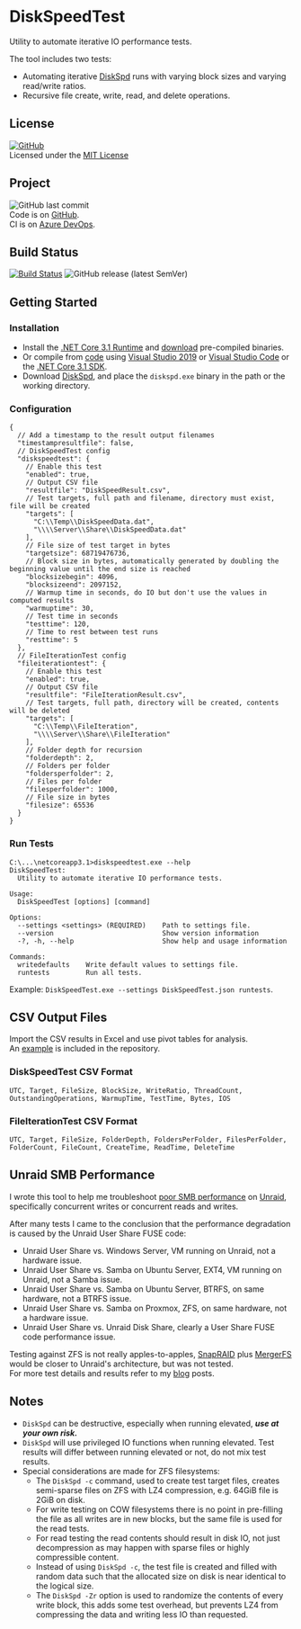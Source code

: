 # DiskSpeedTest

Utility to automate iterative IO performance tests.  

The tool includes two tests:

- Automating iterative [DiskSpd](https://github.com/microsoft/diskspd) runs with varying block sizes and varying read/write ratios.
- Recursive file create, write, read, and delete operations.

## License

[![GitHub](https://img.shields.io/github/license/ptr727/diskspeedtest)](./LICENSE)  
Licensed under the [MIT License](./LICENSE)

## Project

![GitHub last commit](https://img.shields.io/github/last-commit/ptr727/diskspeedtest?logo=github)  
Code is on [GitHub](https://github.com/ptr727/DiskSpeedtest).  
CI is on [Azure DevOps](https://dev.azure.com/pieterv/DiskSpeedTest).

## Build Status

[![Build Status](https://dev.azure.com/pieterv/DiskSpeedTest/_apis/build/status/DiskSpeedTest-Master-CI?branchName=master)](https://dev.azure.com/pieterv/DiskSpeedtest/_build/latest?definitionId=32&branchName=master)
![GitHub release (latest SemVer)](https://img.shields.io/github/v/release/ptr727/diskspeedtest?logo=github&sort=semver)

## Getting Started

### Installation

- Install the [.NET Core 3.1 Runtime](https://dotnet.microsoft.com/download) and [download](https://github.com/ptr727/DiskSpeedTest/releases/latest) pre-compiled binaries.
- Or compile from [code](https://github.com/ptr727/DiskSpeedtest.git) using [Visual Studio 2019](https://visualstudio.microsoft.com/downloads/) or [Visual Studio Code](https://code.visualstudio.com/download) or the [.NET Core 3.1 SDK](https://dotnet.microsoft.com/download).
- Download [DiskSpd](https://aka.ms/diskspd), and place the `diskspd.exe` binary in the path or the working directory.

### Configuration

```jsonc
{
  // Add a timestamp to the result output filenames
  "timestampresultfile": false,
  // DiskSpeedTest config
  "diskspeedtest": {
    // Enable this test
    "enabled": true,
    // Output CSV file
    "resultfile": "DiskSpeedResult.csv",
    // Test targets, full path and filename, directory must exist, file will be created
    "targets": [
      "C:\\Temp\\DiskSpeedData.dat",
      "\\\\Server\\Share\\DiskSpeedData.dat"
    ],
    // File size of test target in bytes
    "targetsize": 68719476736,
    // Block size in bytes, automatically generated by doubling the beginning value until the end size is reached
    "blocksizebegin": 4096,
    "blocksizeend": 2097152,
    // Warmup time in seconds, do IO but don't use the values in computed results
    "warmuptime": 30,
    // Test time in seconds
    "testtime": 120,
    // Time to rest between test runs
    "resttime": 5
  },
  // FileIterationTest config
  "fileiterationtest": {
    // Enable this test
    "enabled": true,
    // Output CSV file
    "resultfile": "FileIterationResult.csv",
    // Test targets, full path, directory will be created, contents will be deleted
    "targets": [
      "C:\\Temp\\FileIteration",
      "\\\\Server\\Share\\FileIteration"
    ],
    // Folder depth for recursion
    "folderdepth": 2,
    // Folders per folder
    "foldersperfolder": 2,
    // Files per folder
    "filesperfolder": 1000,
    // File size in bytes
    "filesize": 65536
  }
}
```

### Run Tests

```console
C:\...\netcoreapp3.1>diskspeedtest.exe --help
DiskSpeedTest:
  Utility to automate iterative IO performance tests.

Usage:
  DiskSpeedTest [options] [command]

Options:
  --settings <settings> (REQUIRED)    Path to settings file.
  --version                           Show version information
  -?, -h, --help                      Show help and usage information

Commands:
  writedefaults    Write default values to settings file.
  runtests         Run all tests.
```

Example: `DiskSpeedTest.exe --settings DiskSpeedTest.json runtests`.

## CSV Output Files

Import the CSV results in Excel and use pivot tables for analysis.  
An [example](./DiskSpeedResult.xlsx) is included in the repository.

### DiskSpeedTest CSV Format

`UTC, Target, FileSize, BlockSize, WriteRatio, ThreadCount, OutstandingOperations, WarmupTime, TestTime, Bytes, IOS`

### FileIterationTest CSV Format

`UTC, Target, FileSize, FolderDepth, FoldersPerFolder, FilesPerFolder, FolderCount, FileCount, CreateTime, ReadTime, DeleteTime`

## Unraid SMB Performance

I wrote this tool to help me troubleshoot [poor SMB performance](https://forums.unraid.net/bug-reports/stable-releases/slow-smb-performance-r566/) on [Unraid](https://unraid.net/), specifically concurrent writes or concurrent reads and writes.

After many tests I came to the conclusion that the performance degradation is caused by the Unraid User Share FUSE code:

- Unraid User Share vs. Windows Server, VM running on Unraid, not a hardware issue.
- Unraid User Share vs. Samba on Ubuntu Server, EXT4, VM running on Unraid, not a Samba issue.
- Unraid User Share vs. Samba on Ubuntu Server, BTRFS, on same hardware, not a BTRFS issue.
- Unraid User Share vs. Samba on Proxmox, ZFS, on same hardware, not a hardware issue.
- Unraid User Share vs. Unraid Disk Share, clearly a User Share FUSE code performance issue.

Testing against ZFS is not really apples-to-apples, [SnapRAID](https://github.com/amadvance/snapraid) plus [MergerFS](https://github.com/trapexit/mergerfs) would be closer to Unraid's architecture, but was not tested.  
For more test details and results refer to my [blog](https://blog.insanegenius.com/tag/unraid/) posts.

## Notes

- `DiskSpd` can be destructive, especially when running elevated, _**use at your own risk.**_
- `DiskSpd` will use privileged IO functions when running elevated. Test results will differ between running elevated or not, do not mix test results.
- Special considerations are made for ZFS filesystems:
  - The `DiskSpd -c` command, used to create test target files, creates semi-sparse files on ZFS with LZ4 compression, e.g. 64GiB file is 2GiB on disk.
  - For write testing on COW filesystems there is no point in pre-filling the file as all writes are in new blocks, but the same file is used for the read tests.
  - For read testing the read contents should result in disk IO, not just decompression as may happen with sparse files or highly compressible content.
  - Instead of using `DiskSpd -c`, the test file is created and filled with random data such that the allocated size on disk is near identical to the logical size.
  - The `DiskSpd -Zr` option is used to randomize the contents of every write block, this adds some test overhead, but prevents LZ4 from compressing the data and writing less IO than requested.
